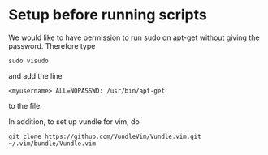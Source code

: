# Setup before running scripts
We would like to have permission to run sudo on apt-get without
giving the password. Therefore type 
```
sudo visudo
```

and add the line

```
<myusername> ALL=NOPASSWD: /usr/bin/apt-get
```

to the file.

In addition, to set up vundle for vim, do 

```
git clone https://github.com/VundleVim/Vundle.vim.git ~/.vim/bundle/Vundle.vim
```
